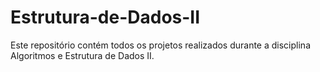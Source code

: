 # Estrutura-de-Dados-II

Este repositório contém todos os projetos realizados durante a disciplina Algoritmos e Estrutura de Dados II.
